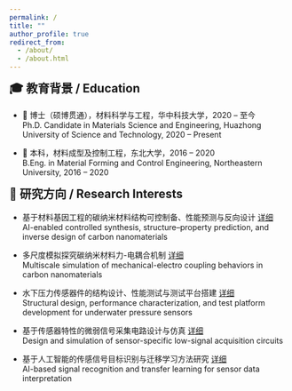 ```yaml
---
permalink: /
title: ""
author_profile: true
redirect_from: 
  - /about/
  - /about.html
---
```


<!-- 解决教育背景上方空白：手动加入 margin 调整 -->
<style>
.page__title {
  font-size: 0.1em !important;
  line-height: 0.1em;
  margin: 0;
  padding: 0;
}
h2 {
  margin-top: 0.5em !important; /* 减少顶部空白 */
}
</style>

## 🎓 教育背景 / Education

- 📘 博士（硕博贯通），材料科学与工程，华中科技大学，2020 – 至今  
  Ph.D. Candidate in Materials Science and Engineering, Huazhong University of Science and Technology, 2020 – Present

- 📗 本科，材料成型及控制工程，东北大学，2016 – 2020  
  B.Eng. in Material Forming and Control Engineering, Northeastern University, 2016 – 2020


## 📌 研究方向 / Research Interests

- 基于材料基因工程的碳纳米材料结构可控制备、性能预测与反向设计  [详细](/research/ai-carbon/)  
  AI-enabled controlled synthesis, structure–property prediction, and inverse design of carbon nanomaterials

- 多尺度模拟探究碳纳米材料力-电耦合机制  [详细](/research/multiscale-simulation/)  
  Multiscale simulation of mechanical-electro coupling behaviors in carbon nanomaterials

- 水下压力传感器件的结构设计、性能测试与测试平台搭建  [详细](/research/sensor-design/)  
  Structural design, performance characterization, and test platform development for underwater pressure sensors

- 基于传感器特性的微弱信号采集电路设计与仿真  [详细](/research/circuit-design/)  
  Design and simulation of sensor-specific low-signal acquisition circuits

- 基于人工智能的传感信号目标识别与迁移学习方法研究  [详细](/research/ai-signal/)  
  AI-based signal recognition and transfer learning for sensor data interpretation


